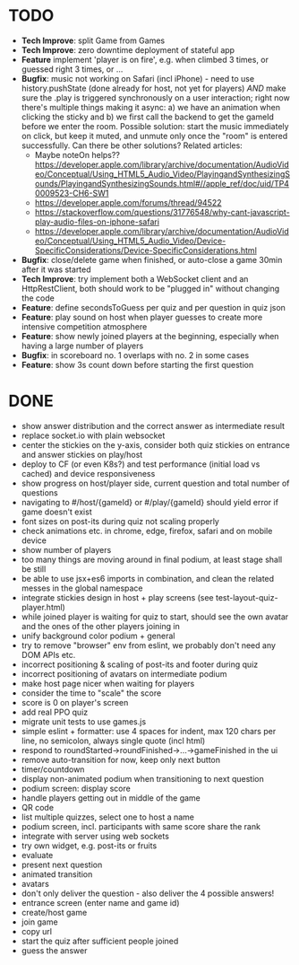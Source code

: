 # TODO
- **Tech Improve**: split Game from Games
- **Tech Improve**: zero downtime deployment of stateful app
- **Feature** implement 'player is on fire', e.g. when climbed 3 times, or guessed right 3 times, or ...
- **Bugfix**: music not working on Safari (incl iPhone) - need to use history.pushState (done already for host, not yet for players) _AND_ make sure the .play is triggered synchronously on a user interaction; right now there's multiple things making it async: a) we have an animation when clicking the sticky and b) we first call the backend to get the gameId before we enter the room. Possible solution: start the music immediately on click, but keep it muted, and unmute only once the "room" is entered successfully. Can there be other solutions? Related articles:
  - Maybe noteOn helps?? https://developer.apple.com/library/archive/documentation/AudioVideo/Conceptual/Using_HTML5_Audio_Video/PlayingandSynthesizingSounds/PlayingandSynthesizingSounds.html#//apple_ref/doc/uid/TP40009523-CH6-SW1
  - https://developer.apple.com/forums/thread/94522
  - https://stackoverflow.com/questions/31776548/why-cant-javascript-play-audio-files-on-iphone-safari
  - https://developer.apple.com/library/archive/documentation/AudioVideo/Conceptual/Using_HTML5_Audio_Video/Device-SpecificConsiderations/Device-SpecificConsiderations.html
- **Bugfix**: close/delete game when finished, or auto-close a game 30min after it was started
- **Tech Improve**: try implement both a WebSocket client and an HttpRestClient, both should work to be "plugged in" without changing the code
- **Feature**: define secondsToGuess per quiz and per question in quiz json
- **Feature**: play sound on host when player guesses to create more intensive competition atmosphere
- **Feature**: show newly joined players at the beginning, especially when having a large number of players
- **Bugfix**: in scoreboard no. 1 overlaps with no. 2 in some cases
- **Feature**: show 3s count down before starting the first question


# DONE
- show answer distribution and the correct answer as intermediate result
- replace socket.io with plain websocket
- center the stickies on the y-axis, consider both quiz stickies on entrance and answer stickies on play/host
- deploy to CF (or even K8s?) and test performance (initial load vs cached) and device responsiveness
- show progress on host/player side, current question and total number of questions
- navigating to #/host/{gameId} or #/play/{gameId} should yield error if game doesn't exist
- font sizes on post-its during quiz not scaling properly
- check animations etc. in chrome, edge, firefox, safari and on mobile device
- show number of players
- too many things are moving around in final podium, at least stage shall be still 
- be able to use jsx+es6 imports in combination, and clean the related messes in the global namespace
- integrate stickies design in host + play screens (see test-layout-quiz-player.html)
- while joined player is waiting for quiz to start, should see the own avatar and the ones of the other players joining in
- unify background color podium + general
- try to remove "browser" env from eslint, we probably don't need any DOM APIs etc.
- incorrect positioning & scaling of post-its and footer during quiz
- incorrect positioning of avatars on intermediate podium
- make host page nicer when waiting for players
- consider the time to "scale" the score
- score is 0 on player's screen
- add real PPO quiz
- migrate unit tests to use games.js
- simple eslint + formatter: use 4 spaces for indent, max 120 chars per line, no semicolon, always single quote (incl html)
- respond to roundStarted->roundFinished->...->gameFinished in the ui
- remove auto-transition for now, keep only next button
- timer/countdown
- display non-animated podium when transitioning to next question
- podium screen: display score
- handle players getting out in middle of the game
- QR code
- list multiple quizzes, select one to host a name
- podium screen, incl. participants with same score share the rank
- integrate with server using web sockets
- try own widget, e.g. post-its or fruits
- evaluate
- present next question
- animated transition
- avatars
- don't only deliver the question - also deliver the 4 possible answers!
- entrance screen (enter name and game id)
- create/host game
- join game
- copy url
- start the quiz after sufficient people joined
- guess the answer
